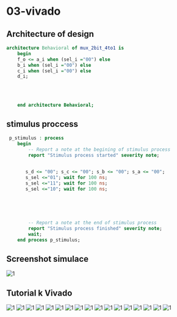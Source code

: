 # 03-vivado
## Architecture of design
```vhdl
architecture Behavioral of mux_2bit_4to1 is
    begin
    f_o <= a_i when (sel_i ="00") else
    b_i when (sel_i ="00") else
    c_i when (sel_i ="00") else
    d_i;
    
   
  
 
    end architecture Behavioral;
```
## stimulus proccess
```vhdl
 p_stimulus : process
    begin
        -- Report a note at the begining of stimulus process
        report "Stimulus process started" severity note;


       s_d <= "00"; s_c <= "00"; s_b <= "00"; s_a <= "00";
       s_sel <="01"; wait for 100 ns;
       s_sel <="11"; wait for 100 ns;
       s_sel <="10"; wait for 100 ns;
         
        
        
        

        -- Report a note at the end of stimulus process
        report "Stimulus process finished" severity note;
        wait;
    end process p_stimulus;
```
## Screenshot simulace
![1](images/simulace.PNG)
## Tutorial k Vivado
![1](images/1.PNG)
![1](images/2.PNG)
![1](images/3.PNG)
![1](images/4.PNG)
![1](images/5.PNG)
![1](images/6.PNG)
![1](images/7.PNG)
![1](images/8.PNG)
![1](images/9.PNG)
![1](images/10.PNG)
![1](images/11.PNG)
![1](images/12.PNG)
![1](images/13.PNG)
![1](images/14.PNG)
![1](images/15.PNG)
![1](images/16.PNG)
![1](images/17.PNG)
